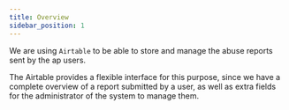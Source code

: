 ```yaml
---
title: Overview
sidebar_position: 1
---
```


We are using `Airtable` to be able to store and manage the abuse reports sent by the ap users.

The Airtable provides a flexible interface for this purpose, since we have a complete overview of a report submitted by a user, as well as extra fields for the administrator of the system to manage them.

